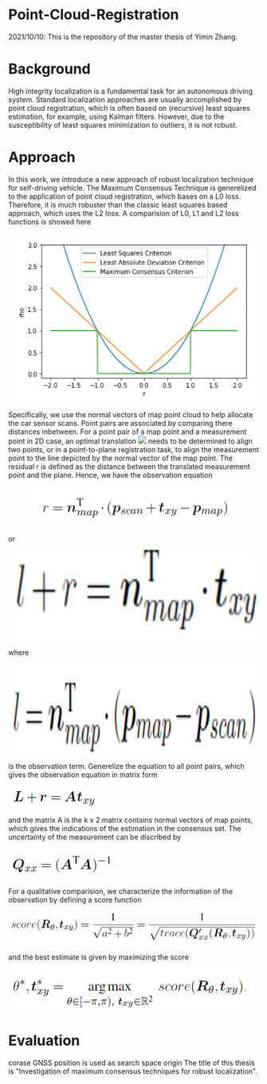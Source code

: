 # Point-Cloud-Registration
2021/10/10:
This is the repository of the master thesis of Yimin Zhang.

# Background
High integrity localization is a fundamental task for an autonomous driving system. Standard localization approaches are usually accomplished by point cloud registration, which is often based on (recursive) least squares estimation, for example, using Kalman filters. However, due to the susceptibility of least squares minimization to outliers, it is not robust.

# Approach
In this work, we introduce a new approach of robust localization technique for self-driving vehicle. The Maximum Consensus Technique is generelized to the application of point cloud registration, which bases on a L0 loss. Therefore, it is much robuster than the classic least squares based approach, which uses the L2 loss. A comparision of L0, L1 and L2 loss functions is showed here

<div align=center>
<img src="https://github.com/F95-6XL/Point-Cloud-Registration/blob/main/Images/LossFunctions.PNG" width="580">
</div>

Specifically, we use the normal vectors of map point cloud to help allocate the car sensor scans. Point pairs are associated by comparing there distances inbetween. For a point pair of a map point and a measurement point in 2D case, an optimal translation ![](http://latex.codecogs.com/svg.latex?$t_{xy}$) needs to be determined to align two points, or in a point-to-plane registration task, to align the measurement point to the line depicted by the normal vector of the map point. The residual r is defined as the distance between the translated measurement point and the plane. Hence, we have the observation equation

<div align=center>
<img src="https://github.com/F95-6XL/Point-Cloud-Registration/blob/main/Images/eq1.PNG" height="80">
</div>

or

<div align=center>
<img src="https://github.com/F95-6XL/Point-Cloud-Registration/blob/main/Images/eq2.PNG" height="180">
</div>

where 

<div align=center>
<img src="https://github.com/F95-6XL/Point-Cloud-Registration/blob/main/Images/eq2.1.PNG" height="180">
</div>

is the observation term. Generelize the equation to all point pairs, which gives the observation equation in matrix form

![image](https://github.com/F95-6XL/Point-Cloud-Registration/blob/main/Images/eq3.PNG)

and the matrix A is the k x 2 matrix contains normal vectors of map points, which gives the indications of the estimation in the consensus set. The uncertainty of the measurement can be discribed by 

![image](https://github.com/F95-6XL/Point-Cloud-Registration/blob/main/Images/eq4.PNG)

For a qualitative comparision, we characterize the information of the observation by defining a score function

![image](https://github.com/F95-6XL/Point-Cloud-Registration/blob/main/Images/eq5.PNG)

and the best estimate is given by maximizing the score

![image](https://github.com/F95-6XL/Point-Cloud-Registration/blob/main/Images/eq6.PNG)


# Evaluation

corase GNSS position is used as search space origin
The title of this thesis is "Investigation of maximum consensus techniques for robust localization".
